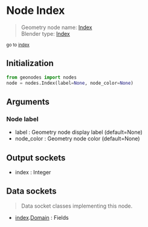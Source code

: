 
# Node Index

> Geometry node name: [Index](https://docs.blender.org/manual/en/latest/modeling/geometry_nodes/input/input_index.html)<br>
  Blender type: [Index](https://docs.blender.org/api/current/bpy.types.GeometryNodeInputIndex.html)
  
<sub>go to [index](/docs/index.md)</sub>

## Initialization

```python
from geonodes import nodes
node = nodes.Index(label=None, node_color=None)
```



## Arguments


### Node label

- label : Geometry node display label (default=None)
- node_color : Geometry node color (default=None)

## Output sockets

- index : Integer

## Data sockets

> Data socket classes implementing this node.
  
  
- [index](???).[Domain](???) : Fields
  
